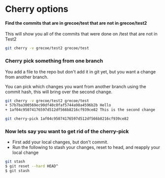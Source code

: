 # Cherry options


#### Find the commits that are in grecoe/test that are not in grecoe/test2

This will show you all of the commits that were done on /test that are not in Test2

```bash
git cherry -v grecoe/test2 grecoe/test
```

### Cherry pick something from one branch

You add a file to the repo but don't add it in git yet, but you want a change from another branch.

You can pick which changes you want from another branch using the commit hash, this will bring over the second change. 

```bash
git cherry -v grecoe/test2 grecoe/test
+ 57b7ba300569ec90df40c0faf5744a98a4596b2b Hello
+ 1af04c95074176597d512df566b8216cf939ce82 This is the second change

git cherry-pick 1af04c95074176597d512df566b8216cf939ce82
```

### Now lets say you want to get rid of the cherry-pick 

- First add your local changes, but don't commit.
- Run the following to stash your changes, reset to head, and reapply your local change

```bash
git stash
$ git reset --hard HEAD^
$ git stash 
```